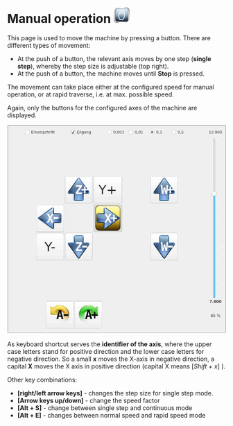 # Manual operation ![Manual operation](images/SK_Manual.png)

This page is used to move the machine by pressing a button. There are different types of movement:
- At the push of a button, the relevant axis moves by one step (**single step**), whereby the step size is adjustable (top right).
- At the push of a button, the machine moves until **Stop** is pressed.

The movement can take place either at the configured speed for manual operation, or at rapid traverse, i.e. at max. possible speed.

Again, only the buttons for the configured axes of the machine are displayed.

![Manual mode](images/JogView.jpg)

As keyboard shortcut serves the **identifier of the axis**, where the upper case letters stand for
positive direction and the lower case letters for negative direction. So a
small **x** moves the X-axis in negative direction, a capital **X** moves the
X axis in positive direction (capital X means [*Shift* + *x*] ).

Other key combinations:
- **[right/left arrow keys]** - changes the step size for single step mode.
- **[Arrow keys up/down]** - change the speed factor
- **[Alt + S]** - change between single step and continuous mode
- **[Alt + E]** - changes between normal speed and rapid speed mode
